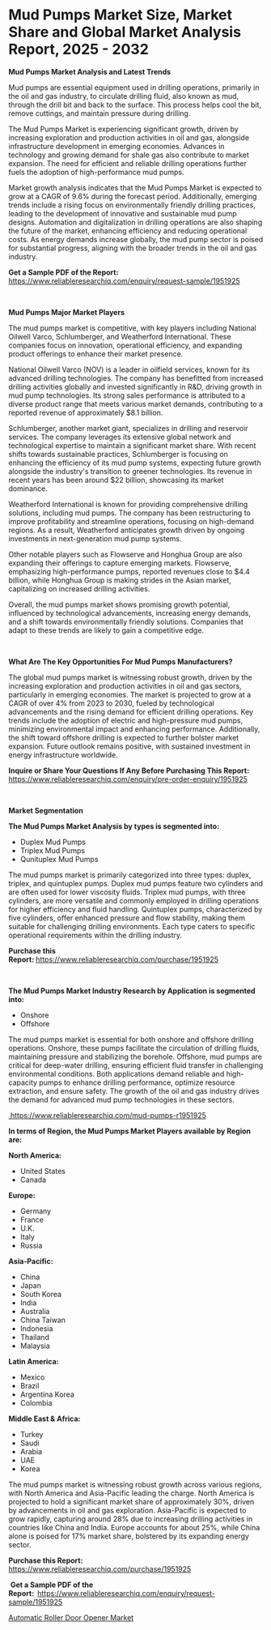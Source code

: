 <p><h1>Mud Pumps Market Size, Market Share and Global Market Analysis Report, 2025 - 2032</h1></p><p><strong>Mud Pumps Market Analysis and Latest Trends</strong></p>
<p><p>Mud pumps are essential equipment used in drilling operations, primarily in the oil and gas industry, to circulate drilling fluid, also known as mud, through the drill bit and back to the surface. This process helps cool the bit, remove cuttings, and maintain pressure during drilling.</p><p>The Mud Pumps Market is experiencing significant growth, driven by increasing exploration and production activities in oil and gas, alongside infrastructure development in emerging economies. Advances in technology and growing demand for shale gas also contribute to market expansion. The need for efficient and reliable drilling operations further fuels the adoption of high-performance mud pumps.</p><p>Market growth analysis indicates that the Mud Pumps Market is expected to grow at a CAGR of 9.6% during the forecast period. Additionally, emerging trends include a rising focus on environmentally friendly drilling practices, leading to the development of innovative and sustainable mud pump designs. Automation and digitalization in drilling operations are also shaping the future of the market, enhancing efficiency and reducing operational costs. As energy demands increase globally, the mud pump sector is poised for substantial progress, aligning with the broader trends in the oil and gas industry.</p></p>
<p><strong>Get a Sample PDF of the Report:&nbsp;</strong> <a href="https://www.reliableresearchiq.com/enquiry/request-sample/1951925?utm_campaign=3514&utm_medium=2&utm_source=Github&utm_content=ia&utm_term=10042025&utm_id=mud-pumps">https://www.reliableresearchiq.com/enquiry/request-sample/1951925</a></p>
<p>&nbsp;</p>
<p><strong>Mud Pumps Major Market Players</strong></p>
<p><p>The mud pumps market is competitive, with key players including National Oilwell Varco, Schlumberger, and Weatherford International. These companies focus on innovation, operational efficiency, and expanding product offerings to enhance their market presence.</p><p>National Oilwell Varco (NOV) is a leader in oilfield services, known for its advanced drilling technologies. The company has benefitted from increased drilling activities globally and invested significantly in R&D, driving growth in mud pump technologies. Its strong sales performance is attributed to a diverse product range that meets various market demands, contributing to a reported revenue of approximately $8.1 billion.</p><p>Schlumberger, another market giant, specializes in drilling and reservoir services. The company leverages its extensive global network and technological expertise to maintain a significant market share. With recent shifts towards sustainable practices, Schlumberger is focusing on enhancing the efficiency of its mud pump systems, expecting future growth alongside the industry's transition to greener technologies. Its revenue in recent years has been around $22 billion, showcasing its market dominance.</p><p>Weatherford International is known for providing comprehensive drilling solutions, including mud pumps. The company has been restructuring to improve profitability and streamline operations, focusing on high-demand regions. As a result, Weatherford anticipates growth driven by ongoing investments in next-generation mud pump systems.</p><p>Other notable players such as Flowserve and Honghua Group are also expanding their offerings to capture emerging markets. Flowserve, emphasizing high-performance pumps, reported revenues close to $4.4 billion, while Honghua Group is making strides in the Asian market, capitalizing on increased drilling activities.</p><p>Overall, the mud pumps market shows promising growth potential, influenced by technological advancements, increasing energy demands, and a shift towards environmentally friendly solutions. Companies that adapt to these trends are likely to gain a competitive edge.</p></p>
<p>&nbsp;</p>
<p><strong>What Are The Key Opportunities For Mud Pumps Manufacturers?</strong></p>
<p><p>The global mud pumps market is witnessing robust growth, driven by the increasing exploration and production activities in oil and gas sectors, particularly in emerging economies. The market is projected to grow at a CAGR of over 4% from 2023 to 2030, fueled by technological advancements and the rising demand for efficient drilling operations. Key trends include the adoption of electric and high-pressure mud pumps, minimizing environmental impact and enhancing performance. Additionally, the shift toward offshore drilling is expected to further bolster market expansion. Future outlook remains positive, with sustained investment in energy infrastructure worldwide.</p></p>
<p><strong>Inquire or Share Your Questions If Any Before Purchasing This Report:</strong> <a href="https://www.reliableresearchiq.com/enquiry/pre-order-enquiry/1951925?utm_campaign=3514&utm_medium=2&utm_source=Github&utm_content=ia&utm_term=10042025&utm_id=mud-pumps">https://www.reliableresearchiq.com/enquiry/pre-order-enquiry/1951925</a></p>
<p>&nbsp;</p>
<p><strong>Market Segmentation</strong></p>
<p><strong>The Mud Pumps Market Analysis by types is segmented into:</strong></p>
<p><ul><li>Duplex Mud Pumps</li><li>Triplex Mud Pumps</li><li>Qunituplex Mud Pumps</li></ul></p>
<p><p>The mud pumps market is primarily categorized into three types: duplex, triplex, and quintuplex pumps. Duplex mud pumps feature two cylinders and are often used for lower viscosity fluids. Triplex mud pumps, with three cylinders, are more versatile and commonly employed in drilling operations for higher efficiency and fluid handling. Quintuplex pumps, characterized by five cylinders, offer enhanced pressure and flow stability, making them suitable for challenging drilling environments. Each type caters to specific operational requirements within the drilling industry.</p></p>
<p><strong>Purchase this Report:&nbsp;</strong><a href="https://www.reliableresearchiq.com/purchase/1951925?utm_campaign=3514&utm_medium=2&utm_source=Github&utm_content=ia&utm_term=10042025&utm_id=mud-pumps">https://www.reliableresearchiq.com/purchase/1951925</a></p>
<p>&nbsp;</p>
<p><strong>The Mud Pumps Market Industry Research by Application is segmented into:</strong></p>
<p><ul><li>Onshore</li><li>Offshore</li></ul></p>
<p><p>The mud pumps market is essential for both onshore and offshore drilling operations. Onshore, these pumps facilitate the circulation of drilling fluids, maintaining pressure and stabilizing the borehole. Offshore, mud pumps are critical for deep-water drilling, ensuring efficient fluid transfer in challenging environmental conditions. Both applications demand reliable and high-capacity pumps to enhance drilling performance, optimize resource extraction, and ensure safety. The growth of the oil and gas industry drives the demand for advanced mud pump technologies in these sectors.</p></p>
<p><a href="https://www.reliableresearchiq.com/mud-pumps-r1951925?utm_campaign=3514&utm_medium=2&utm_source=Github&utm_content=ia&utm_term=10042025&utm_id=mud-pumps">&nbsp;https://www.reliableresearchiq.com/mud-pumps-r1951925</a></p>
<p><strong>In terms of Region, the Mud Pumps Market Players available by Region are:</strong></p>
<p>
    <p> <strong> North America: </strong>
        <ul>
            <li>United States</li>
            <li>Canada</li>
        </ul>
        </p> 
    <p> <strong> Europe: </strong>
        <ul>
            <li>Germany</li>
            <li>France</li>
            <li>U.K.</li>
            <li>Italy</li>
            <li>Russia</li>
        </ul>
        </p> 
    <p> <strong> Asia-Pacific: </strong>
        <ul>
            <li>China</li>
            <li>Japan</li>
            <li>South Korea</li>
            <li>India</li>
            <li>Australia</li>
            <li>China Taiwan</li>
            <li>Indonesia</li>
            <li>Thailand</li>
            <li>Malaysia</li>
        </ul>
        </p> 
    <p> <strong> Latin America: </strong>
        <ul>
            <li>Mexico</li>
            <li>Brazil</li>
            <li>Argentina Korea</li>
            <li>Colombia</li>
        </ul>
        </p> 
    <p> <strong> Middle East & Africa: </strong>
        <ul>
            <li>Turkey</li>
            <li>Saudi</li>
            <li>Arabia</li>
            <li>UAE</li>
            <li>Korea</li>
        </ul>
    </p>
    </p>
<p><p>The mud pumps market is witnessing robust growth across various regions, with North America and Asia-Pacific leading the charge. North America is projected to hold a significant market share of approximately 30%, driven by advancements in oil and gas exploration. Asia-Pacific is expected to grow rapidly, capturing around 28% due to increasing drilling activities in countries like China and India. Europe accounts for about 25%, while China alone is poised for 17% market share, bolstered by its expanding energy sector.</p></p>
<p><strong>Purchase this Report: </strong><a href="https://www.reliableresearchiq.com/purchase/1951925?utm_campaign=3514&utm_medium=2&utm_source=Github&utm_content=ia&utm_term=10042025&utm_id=mud-pumps">https://www.reliableresearchiq.com/purchase/1951925</a></p>
<p>&nbsp;<strong>Get a Sample PDF of the Report:&nbsp;&nbsp;</strong><a href="https://www.reliableresearchiq.com/enquiry/request-sample/1951925?utm_campaign=3514&utm_medium=2&utm_source=Github&utm_content=ia&utm_term=10042025&utm_id=mud-pumps">https://www.reliableresearchiq.com/enquiry/request-sample/1951925</a></p>
<p><strong></strong></p>
<p><p><a href="https://github.com/mukaithaisia/Market-Research-Report-List-1/blob/main/automatic-roller-door-opener-market.md?utm_campaign=3514&utm_medium=2&utm_source=Github&utm_content=ia&utm_term=10042025&utm_id=mud-pumps">Automatic Roller Door Opener Market</a></p></p>
